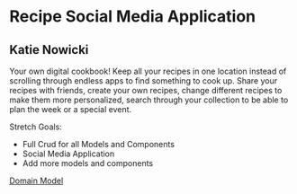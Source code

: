 # Recipe Social Media Application 
## Katie Nowicki


Your own digital cookbook! Keep all your recipes in one location instead of scrolling through endless apps to find something to cook up. Share your recipes with friends, create your own recipes, change different recipes to make them more personalized, search through your collection to be able to plan the week or a special event. 

Stretch Goals:

- Full Crud for all Models and Components
- Social Media Application 
- Add more models and components


[Domain Model](https://docs.google.com/spreadsheets/d/1ENxMk1aMiH-f4XGiJK69AJXrVrsH1Iva5COM1GuMK9M/edit#gid=0)

